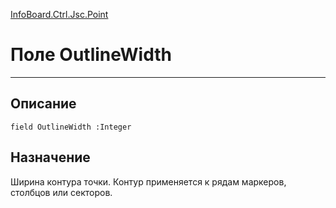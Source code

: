 ﻿---
Link: InfoBoard.Ctrl.Jsc.Point.@OutlineWidth
---

<!---  Навигация
[Имя проекта](#) :
-->
[InfoBoard.Ctrl.Jsc.Point](Default)

# Поле OutlineWidth
---

## Описание

    field OutlineWidth :Integer

<!--
## Аргументы{#Args}

### Аргумент1

Описание аргумента 1
-->

## Назначение

Ширина контура точки. Контур применяется к рядам маркеров, столбцов или секторов.

<!--
## Пример

    OutlineWidth...
-->

